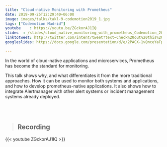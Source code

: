 ```yaml
---
title: "Cloud-native Monitoring with Prometheus"
date: 2019-09-25T12:29:40+06:00
image: images/talks/takl-9-codemotion2019_1.jpg
tags: ["Codemotion Madrid"]
youtube    : https://youtu.be/ZGckorAJ1IQ
slides  : /slides/cloud_native_monitoring_with_prometheus_Codemotion_2019.pdf
linktotweet: http://twitter.com/intent/tweet?text=Check%20out%20this%20talk:%20“Cloud-native%20monitoring%20with%20Prometheus”%20by%20%40beatrizmrg%20%23PrometheusIO%20%23codemoMadrid&url=https://youtu.be/ZGckorAJ1IQ
googleslides: https://docs.google.com/presentation/d/e/2PACX-1vQnceYaFpZgMyaAH6EqvdqmGjVzlnFJdTTFZ7VoJObNOigW4rvgMK1PpoA7QfhSCQ/embed?start=false&loop=false&delayms=3000

---
```

In the world of cloud-native applications and microservices, Prometheus has become the standard for monitoring.

This talk shows why, and what differentiates it from the more traditional approaches. How it can be used to monitor both systems and applications, and how to develop prometheus-native applications. It also shows how to integrate Alertmanager with other alert systems or incident management systems already deployed.


<br/>
<br/>

> ## Recording
{{< youtube ZGckorAJ1IQ >}}

<br/>
